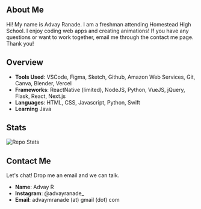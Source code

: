 ## About Me
Hi! My name is Advay Ranade. I am a freshman attending Homestead High School. I enjoy coding web apps and creating animations! If you have any questions or want to work together, email me through the contact me page. Thank you!

## Overview
 * **Tools Used**: VSCode, Figma, Sketch, Github, Amazon Web Services, Git, Canva, Blender, Vercel
 * **Frameworks**: ReactNative (limited), NodeJS, Python, VueJS, jQuery, Flask, React, Next.js
 * **Languages**: HTML, CSS, Javascript, Python, Swift
 * **Learning** Java

## Stats
![Repo Stats](https://github-readme-stats.vercel.app/api/top-langs/?username=advayranade)
 
## Contact Me
Let's chat! Drop me an email and we can talk. 
* **Name**: Advay R
* **Instagram**: @advayranade_
* **Email**: advaymranade (at) gmail (dot) com
